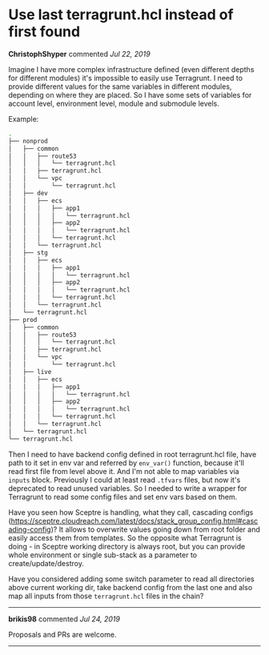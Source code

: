 # Use last terragrunt.hcl instead of first found

**ChristophShyper** commented *Jul 22, 2019*

Imagine I have more complex infrastructure defined (even different depths for different modules) it's impossible to easily use Terragrunt.
I need to provide different values for the same variables in different modules, depending on where they are placed. So I have some sets of variables for account level, environment level, module and submodule levels.

Example:
```bash
.
├── nonprod
│   ├── common
│   │   ├── route53
│   │   │   └── terragrunt.hcl
│   │   ├── terragrunt.hcl
│   │   └── vpc
│   │       └── terragrunt.hcl
│   ├── dev
│   │   ├── ecs
│   │   │   ├── app1
│   │   │   │   └── terragrunt.hcl
│   │   │   ├── app2
│   │   │   │   └── terragrunt.hcl
│   │   │   └── terragrunt.hcl
│   │   └── terragrunt.hcl
│   ├── stg
│   │   ├── ecs
│   │   │   ├── app1
│   │   │   │   └── terragrunt.hcl
│   │   │   ├── app2
│   │   │   │   └── terragrunt.hcl
│   │   │   └── terragrunt.hcl
│   │   └── terragrunt.hcl
│   └── terragrunt.hcl
├── prod
│   ├── common
│   │   ├── route53
│   │   │   └── terragrunt.hcl
│   │   ├── terragrunt.hcl
│   │   └── vpc
│   │       └── terragrunt.hcl
│   ├── live
│   │   ├── ecs
│   │   │   ├── app1
│   │   │   │   └── terragrunt.hcl
│   │   │   ├── app2
│   │   │   │   └── terragrunt.hcl
│   │   │   └── terragrunt.hcl
│   │   └── terragrunt.hcl
│   └── terragrunt.hcl
└── terragrunt.hcl

```
Then I need to have backend config defined in root terragrunt.hcl file, have path to it set in env var and referred by `env_var()` function, because it'll read first file from level above it. And I'm not able to map variables via `inputs` block. 
Previously I could at least read `.tfvars` files, but now it's deprecated to read unused variables.
So I needed to write a wrapper for Terragrunt to read some config files and set env vars based on them.

Have you seen how Sceptre is handling, what they call, cascading configs (https://sceptre.cloudreach.com/latest/docs/stack_group_config.html#cascading-config)?
It allows to overwrite values going down from root folder and easily access them from templates. So the opposite what Terragrunt is doing - in Sceptre working directory is always root, but you can provide whole environment or single sub-stack as a parameter to create/update/destroy.

Have you considered adding some switch parameter to read all directories above current working dir, take backend config from the last one and also map all inputs from those `terragrunt.hcl` files in the chain?
<br />
***


**brikis98** commented *Jul 24, 2019*

Proposals and PRs are welcome. 
***

